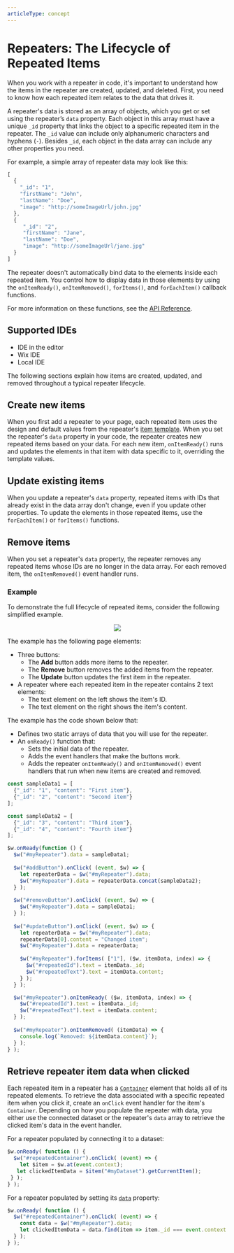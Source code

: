 ```yaml
---
articleType: concept
---
```

# Repeaters: The Lifecycle of Repeated Items



When you work with a repeater in code, it's important to understand how the items in the repeater are created, updated, and deleted. First, you need to know how each repeated item relates to the data that drives it.

A repeater's data is stored as an array of objects, which you get or set using the repeater’s `data` property. Each object in this array must have a unique `_id` property that links the object to a specific repeated item in the repeater. The `_id` value can include only alphanumeric characters and hyphens (`-`). Besides `_id`, each object in the data array can include any other properties you need.

For example, a simple array of repeater data may look like this:

```javascript
[
  {
    "_id": "1", 
    "firstName": "John", 
    "lastName": "Doe", 
    "image": "http://someImageUrl/john.jpg"
  },
  {    
     "_id": "2", 
     "firstName": "Jane",
     "lastName": "Doe",
     "image": "http://someImageUrl/jane.jpg"
  }
]
```

The repeater doesn't automatically bind data to the elements inside each repeated item. You control how to display data in those elements by using the `onItemReady()`, `onItemRemoved()`, `forItems()`, and `forEachItem()` callback functions.

For more information on these functions, see the [API Reference](https://www.wix.com/velo/reference/$w.Repeater.html).

## Supported IDEs
* IDE in the editor
* Wix IDE
* Local IDE

The following sections explain how items are created, updated, and removed throughout a typical repeater lifecycle.

## Create new items

When you first add a repeater to your page, each repeated item uses the design and default values from the repeater's [item template](https://NewRepeatedItemTemplatePlaceHolder). When you set the repeater's `data` property in your code, the repeater creates new repeated items based on your data. For each new item, `onItemReady()` runs and updates the elements in that item with data specific to it, overriding the template values.


## Update existing items

When you update a repeater's `data` property, repeated items with IDs that already exist in the data array don't change, even if you update other properties. To update the elements in those repeated items, use the `forEachItem()` or `forItems()` functions.


## Remove items

When you set a repeater's `data` property, the repeater removes any repeated items whose IDs are no longer in the data array. For each removed item, the `onItemRemoved()` event handler runs.

### Example

To demonstrate the full lifecycle of repeated items, consider the following simplified example. 

<div style="text-align:center">

![](https://d2x3xhvgiqkx42.cloudfront.net/12345678-1234-1234-1234-1234567890ab/dfff8cbb-ddcb-4376-8cae-3fedb2dd4458/2017/11/29/1c9e7e93-ef4c-44aa-a495-ae82d5c10a91.png)

</div>

The example has the following page elements:

*   Three buttons:
    *   The **Add** button adds more items to the repeater.
    *   The **Remove** button removes the added items from the repeater.
    *   The **Update** button updates the first item in the repeater.
*   A repeater where each repeated item in the repeater contains 2 text elements:
    *   The text element on the left shows the item's ID.
    *   The text element on the right shows the item's content.

The example has the code shown below that:

*   Defines two static arrays of data that you will use for the repeater.
*   An `onReady()` function that:
    *   Sets the initial data of the repeater.
    *   Adds the event handlers that make the buttons work.
    *   Adds the repeater `onItemReady()` and `onItemRemoved()` event handlers that run when new items are created and removed.

```javascript
const sampleData1 = [
  {"_id": "1", "content": "First item"},
  {"_id": "2", "content": "Second item"}
];

const sampleData2 = [
  {"_id": "3", "content": "Third item"},
  {"_id": "4", "content": "Fourth item"}
];

$w.onReady(function () {
  $w("#myRepeater").data = sampleData1;
 
  $w("#addButton").onClick( (event, $w) => {
    let repeaterData = $w("#myRepeater").data;
    $w("#myRepeater").data = repeaterData.concat(sampleData2);
  } );
 
  $w("#removeButton").onClick( (event, $w) => {
    $w("#myRepeater").data = sampleData1;
  } );
 
  $w("#updateButton").onClick( (event, $w) => {
    let repeaterData = $w("#myRepeater").data;
    repeaterData[0].content = "Changed item";
    $w("#myRepeater").data = repeaterData;
      
    $w("#myRepeater").forItems( ["1"], ($w, itemData, index) => {
      $w("#repeatedId").text = itemData._id;
      $w("#repeatedText").text = itemData.content;
    } );
  } ); 

  $w("#myRepeater").onItemReady( ($w, itemData, index) => {
    $w("#repeatedId").text = itemData._id;
    $w("#repeatedText").text = itemData.content;
  } );
 
  $w("#myRepeater").onItemRemoved( (itemData) => {
    console.log(`Removed: ${itemData.content}`);
  } );
} );
```
## Retrieve repeater item data when clicked
 
Each repeated item in a repeater has a [`Container`](https://www.wix.com/velo/reference/$w.Container.html) element that holds all of its repeated elements. To retrieve the data associated with a specific repeated item when you click it, create an `onClick` event handler for the item's `Container`. Depending on how you populate the repeater with data, you either use the connected dataset or the repeater's `data` array to retrieve the clicked item's data in the event handler.
 
 For a repeater populated by connecting it to a dataset:
 
  ```javascript
  $w.onReady( function () {
    $w("#repeatedContainer").onClick( (event) => {
      let $item = $w.at(event.context);
     let clickedItemData = $item("#myDataset").getCurrentItem();
   } );
  } );
  ```
 
 For a repeater populated by setting its [`data`](https://dev.wix.com/docs/velo/velo-only-apis/$w/repeater/data) property:
 
  ```javascript
  $w.onReady( function () {
    $w("#repeatedContainer").onClick( (event) => {
      const data = $w("#myRepeater").data;
      let clickedItemData = data.find(item => item._id === event.context.itemId);
    } );
  } );
  ```